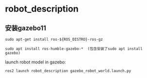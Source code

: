 # robot_description
## 安装gazebo11
```bashrc
sudo apt-get install ros-${ROS_DISTRO}-ros-gz

sudo apt install ros-humble-gazebo-*  (包含安装了sudo apt install gazebo)
```


launch robot model in gazebo:
```
ros2 launch robot_description gazebo_robot_world.launch.py 
```


